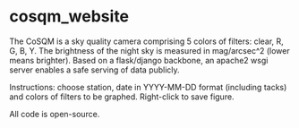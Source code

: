 # cosqm_website

The CoSQM is a sky quality camera comprising 5 colors of filters: clear, R, G, B, Y.
The brightness of the night sky is measured in mag/arcsec^2 (lower means brighter).
Based on a flask/django backbone, an apache2 wsgi server enables a safe serving of data publicly.

Instructions: choose station, date in YYYY-MM-DD format (including tacks) and colors of filters to be graphed. Right-click to save figure. 

All code is open-source.
